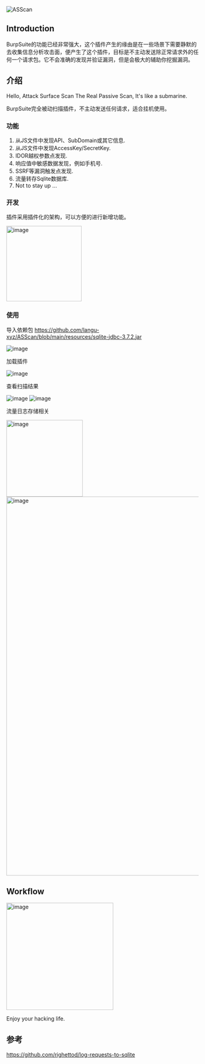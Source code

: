 ![ASScan](https://socialify.git.ci/langu-xyz/ASScan/image?description=1&language=1&name=1&owner=1&theme=Light)

## Introduction

BurpSuite的功能已经非常强大，这个插件产生的缘由是在一些场景下需要静默的去收集信息分析攻击面，便产生了这个插件，目标是不主动发送除正常请求外的任何一个请求包。它不会准确的发现并验证漏洞，但是会极大的辅助你挖掘漏洞。

## 介绍

Hello, Attack Surface Scan
The Real Passive Scan, It's like a submarine.

BurpSuite完全被动扫描插件，不主动发送任何请求，适合挂机使用。

### 功能

1. 从JS文件中发现API、SubDomain或其它信息.
2. 从JS文件中发现AccessKey/SecretKey.
3. IDOR越权参数点发现.
4. 响应值中敏感数据发现，例如手机号.
5. SSRF等漏洞触发点发现.
6. 流量转存Sqlite数据库.
7. Not to stay up ...

### 开发

插件采用插件化的架构，可以方便的进行新增功能。

<img width="197" alt="image" src="https://user-images.githubusercontent.com/12745454/174215584-48564539-c6a6-466b-84b7-308cf811677e.png">

### 使用

导入依赖包 https://github.com/langu-xyz/ASScan/blob/main/resources/sqlite-jdbc-3.7.2.jar

![image](https://user-images.githubusercontent.com/12745454/178136815-8dec4286-c5f9-46e9-957d-1ba4d0f9b2b4.png)

加载插件 

![image](https://user-images.githubusercontent.com/12745454/178136864-c3c7ae8c-8738-4490-99c4-95331a55972e.png)

查看扫描结果

![image](https://user-images.githubusercontent.com/12745454/178136884-3e19aabd-4778-4340-abaf-00caa1bb866a.png)
![image](https://user-images.githubusercontent.com/12745454/178136923-e3f3198a-425b-4244-bf50-beb538d9c799.png)

流量日志存储相关

<img width="200" alt="image" src="https://user-images.githubusercontent.com/12745454/178136972-021d5516-b648-4b5b-9a06-b8713466b68e.png">
<img width="990" alt="image" src="https://user-images.githubusercontent.com/12745454/178136992-2e310d74-a9be-4284-b51d-4ea72f0a74a0.png">



## Workflow

<img width="280" alt="image" src="https://user-images.githubusercontent.com/12745454/174216180-c76a5482-bf03-4e8c-aa91-3163689a9ae5.png">




Enjoy your hacking life.

## 参考
https://github.com/righettod/log-requests-to-sqlite

